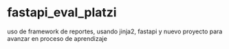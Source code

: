 # fastapi_eval_platzi
uso de framework de reportes, usando jinja2, fastapi y nuevo proyecto para avanzar en proceso de aprendizaje
